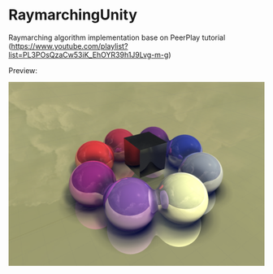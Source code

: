 # RaymarchingUnity

Raymarching algorithm implementation base on PeerPlay tutorial (https://www.youtube.com/playlist?list=PL3POsQzaCw53iK_EhOYR39h1J9Lvg-m-g)

Preview:

![Img](Screen%20Shot%202020-02-06%20at%2010.51.24%20PM.png)
